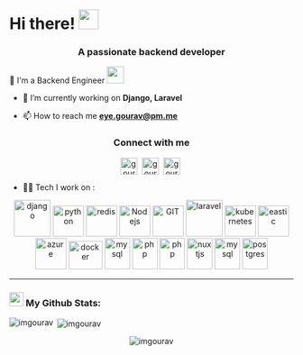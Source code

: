 # Hi there! <img src="https://github.com/TheDudeThatCode/TheDudeThatCode/blob/master/Assets/Hi.gif" width="35" /> 
<h3 align="center">A passionate backend developer</h3>

🏦 I'm a Backend Engineer 
      <img src="https://media.giphy.com/media/WUlplcMpOCEmTGBtBW/giphy.gif" width="30">


- 🌱 I’m currently working on **Django, Laravel**

- 📫 How to reach me **eye.gourav@pm.me**

<h3 align="center">Connect with me</h3> 
<p align="center">
<!-- <a href="https://twitter.com/apoorv__tyagi" target="blank"><img align="center" src="https://cdn.jsdelivr.net/npm/simple-icons@3.0.1/icons/twitter.svg" alt="apoorv__tyagi" height="30" width="30" /></a>&nbsp; -->
<a href="https://linkedin.com/in/eye.gourav" target="blank"><img align="center" src="https://cdn.jsdelivr.net/npm/simple-icons@3.0.1/icons/linkedin.svg" alt="gourav" height="30" width="30" /></a>&nbsp;
<a href="https://instagram.com/eye.gourav" target="blank"><img align="center" src="https://cdn.jsdelivr.net/npm/simple-icons@3.0.1/icons/instagram.svg" alt="gourav" height="30" width="30" /></a>&nbsp;
<a href="https://www.leetcode.com/gorujr" target="blank"><img align="center" src="https://cdn.jsdelivr.net/npm/simple-icons@3.0.1/icons/leetcode.svg" alt="gourav" height="30" width="30" /></a>&nbsp;
<!-- <a href="http://discord.com/users/apoorv#4040" target="blank"><img align="center" src="https://cdn.jsdelivr.net/npm/simple-icons@3.0.1/icons/discord.svg" alt="apoorv#4040" height="40" width="30" /></a>&nbsp; -->
</p>

- 🧑‍💻 Tech I work on :
<p align="center">
      <img src="https://www.vectorlogo.zone/logos/djangoproject/djangoproject-icon.svg" alt="django" width="65" height="65"/> 
      <img src="https://www.vectorlogo.zone/logos/python/python-icon.svg" alt="python" width="55" height="55"/>
      <img src="https://www.vectorlogo.zone/logos/redis/redis-icon.svg" alt="redis" width="55" height="55"/>
      <img src="https://www.vectorlogo.zone/logos/nodejs/nodejs-icon.svg" alt="Nodejs" width="55" height="55"/>
      <img src="https://www.vectorlogo.zone/logos/git-scm/git-scm-icon.svg" alt="GIT" width="55" height="55"/> 
      <img src="https://www.vectorlogo.zone/logos/laravel/laravel-ar21~bgwhite.svg" alt="laravel" width="65" height="65"/> 
      <img src="https://www.vectorlogo.zone/logos/kubernetes/kubernetes-icon.svg" alt="kubernetes" width="55" height="55"/>
      <img src="https://www.vectorlogo.zone/logos/elastic/elastic-icon.svg" alt="eastic" width="55" height="55"/>
      <img src="https://www.vectorlogo.zone/logos/microsoft_azure/microsoft_azure-icon.svg" alt="azure" width="55" height="55"/>
      <img src="https://www.vectorlogo.zone/logos/docker/docker-official.svg" alt="docker" width="60" height="50"/>
      <img src="https://www.vectorlogo.zone/logos/mysql/mysql-icon.svg" alt="mysql" width="45" height="55"/>
      <img src="https://www.vectorlogo.zone/logos/php/php-icon.svg" alt="php" width="45" height="55"/>
      <img src="https://www.vectorlogo.zone/logos/getpostman/getpostman-icon.svg" alt="php" width="45" height="55"/>
      <img src="https://www.vectorlogo.zone/logos/nuxtjs/nuxtjs-icon.svg" alt="nuxtjs" width="45" height="55"/>
      <img src="https://www.vectorlogo.zone/logos/mysql/mysql-icon.svg" alt="mysql" width="45" height="55"/>
      <img src="https://www.vectorlogo.zone/logos/postgresql/postgresql-icon.svg" alt="postgres" width="45" height="55"/>

</p>


---
### <img src='https://media1.giphy.com/media/du3J3cXyzhj75IOgvA/giphy.gif?cid=ecf05e47x2g034i9pzwtzzsd3xgg2w9nr94t4tflbbgo3008&rid=giphy.gif' width='25' /> My Github Stats:

<p><img align="left" src="https://github-readme-stats.vercel.app/api/top-langs?username=imgourav&show_icons=true&locale=en&layout=compact" alt="imgourav" /></p>

<p>&nbsp;<img align="center" src="https://github-readme-stats.vercel.app/api?username=imgourav&show_icons=true&locale=en" alt="imgourav" /></p>

<p align="center"> <img src="https://komarev.com/ghpvc/?username=imgourav&label=Profile%20views&color=0e75b6&style=flat" alt="imgourav" /> </p>
